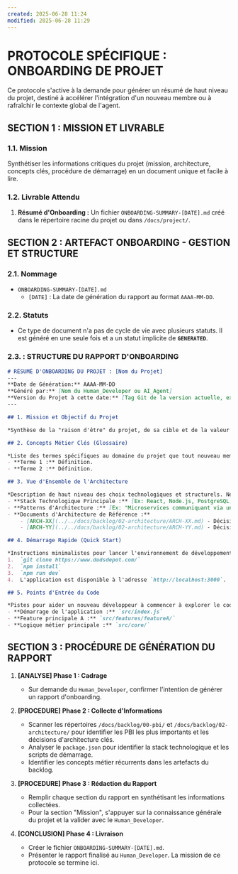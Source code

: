 ```yaml
---
created: 2025-06-28 11:24
modified: 2025-06-28 11:29
---
```


# PROTOCOLE SPÉCIFIQUE : ONBOARDING DE PROJET

Ce protocole s'active à la demande pour générer un résumé de haut niveau du projet, destiné à accélérer l'intégration d'un nouveau membre ou à rafraîchir le contexte global de l'agent.

## SECTION 1 : MISSION ET LIVRABLE

### 1.1. Mission

Synthétiser les informations critiques du projet (mission, architecture, concepts clés, procédure de démarrage) en un document unique et facile à lire.

### 1.2. Livrable Attendu

1.  **Résumé d'Onboarding :** Un fichier `ONBOARDING-SUMMARY-[DATE].md` créé dans le répertoire racine du projet ou dans `/docs/project/`.

## SECTION 2 : ARTEFACT ONBOARDING - GESTION ET STRUCTURE

### 2.1. Nommage

-   `ONBOARDING-SUMMARY-[DATE].md`
    -   `[DATE]` : La date de génération du rapport au format `AAAA-MM-DD`.

### 2.2. Statuts

-   Ce type de document n'a pas de cycle de vie avec plusieurs statuts. Il est généré en une seule fois et a un statut implicite de **`GENERATED`**.

### 2.3. : STRUCTURE DU RAPPORT D'ONBOARDING

```markdown
# RÉSUMÉ D'ONBOARDING DU PROJET : [Nom du Projet]
---
**Date de Génération:** AAAA-MM-DD
**Généré par:** [Nom du Human_Developer ou AI_Agent]
**Version du Projet à cette date:** [Tag Git de la version actuelle, ex: v1.2.0]
---

## 1. Mission et Objectif du Projet

*Synthèse de la "raison d'être" du projet, de sa cible et de la valeur qu'il apporte. S'inspire des PBI principaux et de la connaissance générale du `Human_Developer`.*

## 2. Concepts Métier Clés (Glossaire)

*Liste des termes spécifiques au domaine du projet que tout nouveau membre doit comprendre.*
- **Terme 1 :** Définition.
- **Terme 2 :** Définition.

## 3. Vue d'Ensemble de l'Architecture

*Description de haut niveau des choix technologiques et structurels. Ne détaille pas l'implémentation mais explique les décisions majeures.*
- **Stack Technologique Principale :** [Ex: React, Node.js, PostgreSQL, AWS]
- **Patterns d'Architecture :** [Ex: "Microservices communiquant via une API Gateway", "Monolithe modulaire"]
- **Documents d'Architecture de Référence :**
    - [ARCH-XX](../../docs/backlog/02-architecture/ARCH-XX.md) - Décision sur [sujet]
    - [ARCH-YY](../../docs/backlog/02-architecture/ARCH-YY.md) - Décision sur [autre sujet]

## 4. Démarrage Rapide (Quick Start)

*Instructions minimalistes pour lancer l'environnement de développement en local.*
1.  `git clone https://www.dudsdepot.com/`
2.  `npm install`
3.  `npm run dev`
4.  L'application est disponible à l'adresse `http://localhost:3000`.

## 5. Points d'Entrée du Code

*Pistes pour aider un nouveau développeur à commencer à explorer le code.*
- **Démarrage de l'application :** `src/index.js`
- **Feature principale A :** `src/features/featureA/`
- **Logique métier principale :** `src/core/`
```

## SECTION 3 : PROCÉDURE DE GÉNÉRATION DU RAPPORT

1.  **[ANALYSE] Phase 1 : Cadrage**
      - Sur demande du `Human_Developer`, confirmer l'intention de générer un rapport d'onboarding.

2.  **[PROCEDURE] Phase 2 : Collecte d'Informations**
      - Scanner les répertoires `/docs/backlog/00-pbi/` et `/docs/backlog/02-architecture/` pour identifier les PBI les plus importants et les décisions d'architecture clés.
      - Analyser le `package.json` pour identifier la stack technologique et les scripts de démarrage.
      - Identifier les concepts métier récurrents dans les artefacts du backlog.

3.  **[PROCEDURE] Phase 3 : Rédaction du Rapport**
      - Remplir chaque section du rapport en synthétisant les informations collectées.
      - Pour la section "Mission", s'appuyer sur la connaissance générale du projet et la valider avec le `Human_Developer`.

4.  **[CONCLUSION] Phase 4 : Livraison**
      - Créer le fichier `ONBOARDING-SUMMARY-[DATE].md`.
      - Présenter le rapport finalisé au `Human_Developer`. La mission de ce protocole se termine ici.
